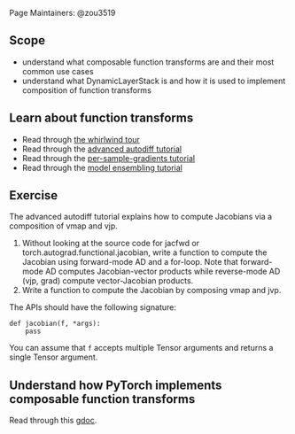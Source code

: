 Page Maintainers: @zou3519

## Scope
* understand what composable function transforms are and their most common use cases
* understand what DynamicLayerStack is and how it is used to implement composition of function transforms

## Learn about function transforms
* Read through [the whirlwind tour](https://pytorch.org/functorch/stable/notebooks/whirlwind_tour.html)
* Read through the [advanced autodiff tutorial](https://pytorch.org/functorch/stable/notebooks/jacobians_hessians.html)
* Read through the [per-sample-gradients tutorial](https://pytorch.org/functorch/stable/notebooks/per_sample_grads.html)
* Read through the [model ensembling tutorial](https://pytorch.org/functorch/stable/notebooks/ensembling.html)

## Exercise

The advanced autodiff tutorial explains how to compute Jacobians via a composition of vmap and vjp.
1. Without looking at the source code for jacfwd or torch.autograd.functional.jacobian, write a function to compute the Jacobian using forward-mode AD and a for-loop. Note that forward-mode AD computes Jacobian-vector products while reverse-mode AD (vjp, grad) compute vector-Jacobian products.
2. Write a function to compute the Jacobian by composing vmap and jvp.

The APIs should have the following signature:
```
def jacobian(f, *args):
    pass
```
You can assume that `f` accepts multiple Tensor arguments and returns a single Tensor argument.

## Understand how PyTorch implements composable function transforms

Read through this [gdoc](https://docs.google.com/document/d/14qyaa3xIjmVxYiMLlIlQErunYgR_uR1WupsKMZlnGY4/edit#).